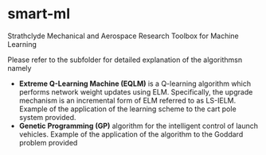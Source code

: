 # smart-ml

Strathclyde Mechanical and Aerospace Research Toolbox for Machine Learning

Please refer to the subfolder for detailed explanation of the algorithmsn namely
* **Extreme Q-Learning Machine (EQLM)** is a Q-learning algorithm which performs network weight updates using ELM. Specifically, the upgrade mechanism is an incremental form of ELM referred to as LS-IELM. Example of the application of the learning scheme to the cart pole system provided.
* **Genetic Programming (GP)** algorithm for the intelligent control of launch vehicles. Example of the application of the algorithm to the Goddard problem provided
